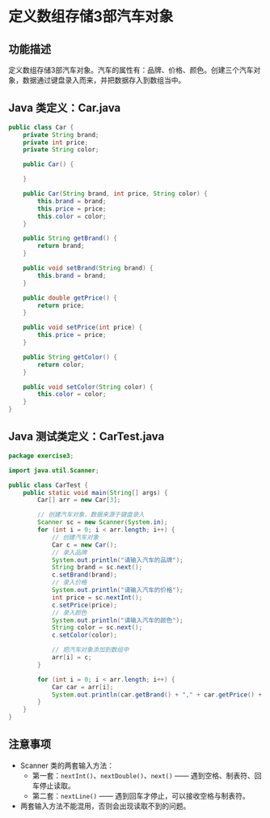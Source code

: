 
# 定义数组存储3部汽车对象

## 功能描述
定义数组存储3部汽车对象。汽车的属性有：品牌、价格、颜色。创建三个汽车对象，数据通过键盘录入而来，并把数据存入到数组当中。

## Java 类定义：Car.java

````java
public class Car {
    private String brand;
    private int price;
    private String color;

    public Car() {

    }

    public Car(String brand, int price, String color) {
        this.brand = brand;
        this.price = price;
        this.color = color;
    }

    public String getBrand() {
        return brand;
    }

    public void setBrand(String brand) {
        this.brand = brand;
    }

    public double getPrice() {
        return price;
    }

    public void setPrice(int price) {
        this.price = price;
    }

    public String getColor() {
        return color;
    }

    public void setColor(String color) {
        this.color = color;
    }
}
````

## Java 测试类定义：CarTest.java

````java
package exercise3;

import java.util.Scanner;

public class CarTest {
    public static void main(String[] args) {
        Car[] arr = new Car[3];

        // 创建汽车对象，数据来源于键盘录入
        Scanner sc = new Scanner(System.in);
        for (int i = 0; i < arr.length; i++) {
            // 创建汽车对象
            Car c = new Car();
            // 录入品牌
            System.out.println("请输入汽车的品牌");
            String brand = sc.next();
            c.setBrand(brand);
            // 录入价格
            System.out.println("请输入汽车的价格");
            int price = sc.nextInt();
            c.setPrice(price);
            // 录入颜色
            System.out.println("请输入汽车的颜色");
            String color = sc.next();
            c.setColor(color);

            // 把汽车对象添加到数组中
            arr[i] = c;
        }

        for (int i = 0; i < arr.length; i++) {
            Car car = arr[i];
            System.out.println(car.getBrand() + "," + car.getPrice() + "," + car.getColor());
        }
    }
}
````

## 注意事项

- Scanner 类的两套输入方法：
  - 第一套：`nextInt()`、`nextDouble()`、`next()` —— 遇到空格、制表符、回车停止读取。
  - 第二套：`nextLine()` —— 遇到回车才停止，可以接收空格与制表符。
- 两套输入方法不能混用，否则会出现读取不到的问题。
